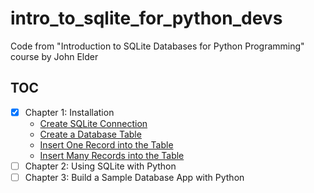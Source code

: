 # intro_to_sqlite_for_python_devs

Code from "Introduction to SQLite Databases for Python Programming" course by John Elder

## TOC

- [x] Chapter 1: Installation
    - [Create SQLite Connection](src/chapter1/create_sqlite_connection.py)
    - [Create a Database Table](src/chapter1/create_db_table.py)
    - [Insert One Record into the Table](src/chapter1/insert_one_record_into_table.py)
    - [Insert Many Records into the Table](src/chapter1/insert_many_records_into_table.py)
- [ ] Chapter 2: Using SQLite with Python
- [ ] Chapter 3: Build a Sample Database App with Python
